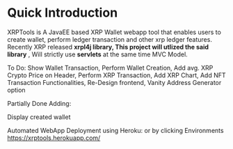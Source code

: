 # Quick Introduction

XRPTools is A JavaEE based XRP Wallet webapp tool that enables users to create wallet, perform ledger transaction and other xrp ledger features. Recently XRP released
**xrpl4j library, This project will utlized the said library** , Will strictly use **servlets** at the same time MVC Model.


To Do: Show Wallet Transaction, Perform Wallet Creation, Add avg. XRP Crypto Price on Header, Perform XRP Transaction, Add XRP Chart, Add NFT Transaction Functionalities, Re-Design frontend, Vanity Address Generator option

Partially Done Adding:

Display created wallet

Automated WebApp Deployment using Heroku: or by clicking Environments
https://xrptools.herokuapp.com/
